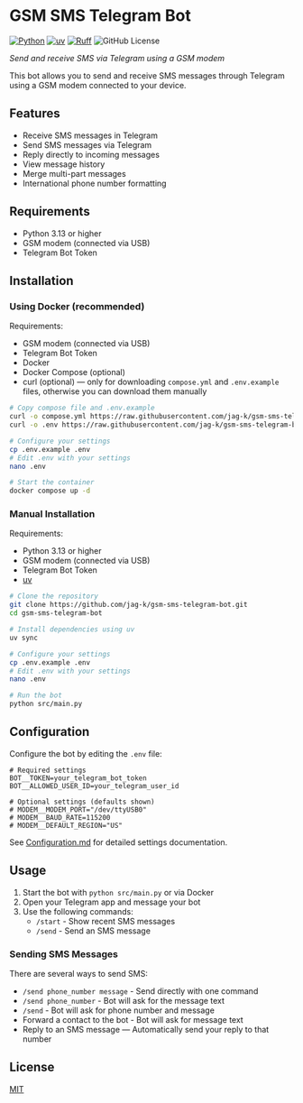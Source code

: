 # GSM SMS Telegram Bot

[![Python](https://img.shields.io/badge/python-3.13-blue.svg)](https://www.python.org/)
[![uv](https://img.shields.io/endpoint?url=https://raw.githubusercontent.com/astral-sh/uv/main/assets/badge/v0.json)](https://github.com/astral-sh/uv)
[![Ruff](https://img.shields.io/endpoint?url=https://raw.githubusercontent.com/astral-sh/ruff/main/assets/badge/v2.json)](https://github.com/astral-sh/ruff)
![GitHub License](https://img.shields.io/github/license/jag-k/gsm-sms-telegram-bot)

*Send and receive SMS via Telegram using a GSM modem*

This bot allows you to send and receive SMS messages through Telegram using a GSM modem connected to your device.

## Features

- Receive SMS messages in Telegram
- Send SMS messages via Telegram
- Reply directly to incoming messages
- View message history
- Merge multi-part messages
- International phone number formatting

## Requirements

- Python 3.13 or higher
- GSM modem (connected via USB)
- Telegram Bot Token

## Installation

### Using Docker (recommended)

Requirements:

- GSM modem (connected via USB)
- Telegram Bot Token
- Docker
- Docker Compose (optional)
- curl (optional) — only for downloading `compose.yml` and `.env.example` files, otherwise you can download them manually

```bash
# Copy compose file and .env.example
curl -o compose.yml https://raw.githubusercontent.com/jag-k/gsm-sms-telegram-bot/main/compose.yml
curl -o .env https://raw.githubusercontent.com/jag-k/gsm-sms-telegram-bot/main/.env.example

# Configure your settings
cp .env.example .env
# Edit .env with your settings
nano .env

# Start the container
docker compose up -d
```

### Manual Installation

Requirements:

- Python 3.13 or higher
- GSM modem (connected via USB)
- Telegram Bot Token
- [uv](https://github.com/astral-sh/uv)

```bash
# Clone the repository
git clone https://github.com/jag-k/gsm-sms-telegram-bot.git
cd gsm-sms-telegram-bot

# Install dependencies using uv
uv sync

# Configure your settings
cp .env.example .env
# Edit .env with your settings
nano .env

# Run the bot
python src/main.py
```

## Configuration

Configure the bot by editing the `.env` file:

```
# Required settings
BOT__TOKEN=your_telegram_bot_token
BOT__ALLOWED_USER_ID=your_telegram_user_id

# Optional settings (defaults shown)
# MODEM__MODEM_PORT="/dev/ttyUSB0"
# MODEM__BAUD_RATE=115200
# MODEM__DEFAULT_REGION="US"
```

See [Configuration.md](Configuration.md) for detailed settings documentation.

## Usage

1. Start the bot with `python src/main.py` or via Docker
2. Open your Telegram app and message your bot
3. Use the following commands:
   - `/start` - Show recent SMS messages
   - `/send` - Send an SMS message

### Sending SMS Messages

There are several ways to send SMS:
- `/send phone_number message` - Send directly with one command
- `/send phone_number` - Bot will ask for the message text
- `/send` - Bot will ask for phone number and message
- Forward a contact to the bot - Bot will ask for message text
- Reply to an SMS message — Automatically send your reply to that number

## License

[MIT](LICENSE)
